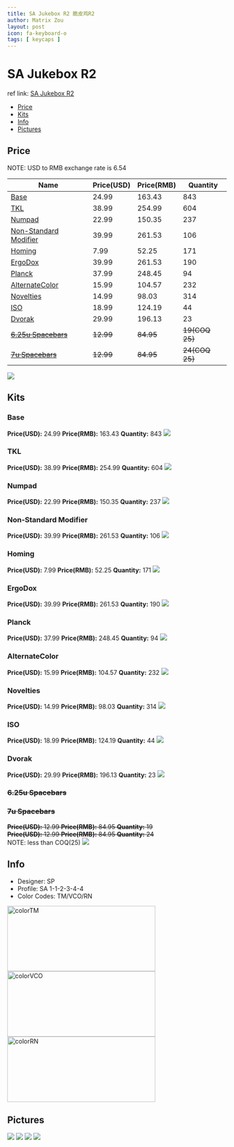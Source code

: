 ```yaml
---
title: SA Jukebox R2 脆皮鸡R2
author: Matrix Zou
layout: post
icon: fa-keyboard-o
tags: [ keycaps ]
---
```


# SA Jukebox R2

ref link: [SA Jukebox R2](https://www.massdrop.com/buy/jukebox-sa-keyset)

* [Price](#price)
* [Kits](#kits)
* [Info](#info)
* [Pictures](#pictures)

## Price

NOTE: USD to RMB exchange rate is 6.54

| Name          | Price(USD)    | Price(RMB)  | Quantity |
| ------------- | ------------- | ----------- | -------- |
|[Base](#base)|24.99|163.43|843|
|[TKL](#tkl)|38.99|254.99|604|
|[Numpad](#numpad)|22.99|150.35|237|
|[Non-Standard Modifier](#non-stardard-modifier)|39.99|261.53|106|
|[Homing](#homing)|7.99|52.25|171|
|[ErgoDox](#ergodox)|39.99|261.53|190|
|[Planck](#planck)|37.99|248.45|94|
|[AlternateColor](#alternatecolor)|15.99|104.57|232|
|[Novelties](#novelties)|14.99|98.03|314|
|[ISO](#iso)|18.99|124.19|44|
|[Dvorak](#dvorak)|29.99|196.13|23|
|~~[6.25u Spacebars](#6.25u-spacebars)~~|~~12.99~~|~~84.95~~|~~19(COQ 25)~~|
|~~[7u Spacebars](#7u-spacebars)~~|~~12.99~~|~~84.95~~|~~24(COQ 25)~~|

<img src="{{ 'assets/images/jukeboxr2/price.jpg' | relative_url }}" atl="price" class="image featured">

## Kits
### Base
**Price(USD):** 24.99	**Price(RMB):** 163.43	**Quantity:** 843
<img src="{{ 'assets/images/jukeboxr2/kits_pics/base.jpg' | relative_url }}" atl="Base" class="image featured">

### TKL
**Price(USD):** 38.99	**Price(RMB):** 254.99	**Quantity:** 604
<img src="{{ 'assets/images/jukeboxr2/kits_pics/tkl.jpg' | relative_url }}" atl="TKL" class="image featured">

### Numpad
**Price(USD):** 22.99	**Price(RMB):** 150.35	**Quantity:** 237
<img src="{{ 'assets/images/jukeboxr2/kits_pics/numpad.jpg' | relative_url }}" atl="Numpad" class="image featured">

### Non-Standard Modifier
**Price(USD):** 39.99	**Price(RMB):** 261.53	**Quantity:** 106
<img src="{{ 'assets/images/jukeboxr2/kits_pics/nonstandardmodifier.jpg' | relative_url }}" atl="Non-Standard Modifier" class="image featured">

### Homing
**Price(USD):** 7.99	**Price(RMB):** 52.25	**Quantity:** 171
<img src="{{ 'assets/images/jukeboxr2/kits_pics/homing.jpg' | relative_url }}" atl="Homing" class="image featured">

### ErgoDox
**Price(USD):** 39.99	**Price(RMB):** 261.53	**Quantity:** 190
<img src="{{ 'assets/images/jukeboxr2/kits_pics/ergodox.jpg' | relative_url }}" atl="ErgoDox" class="image featured">

### Planck
**Price(USD):** 37.99	**Price(RMB):** 248.45	**Quantity:** 94
<img src="{{ 'assets/images/jukeboxr2/kits_pics/planck.jpg' | relative_url }}" atl="Planck" class="image featured">

### AlternateColor
**Price(USD):** 15.99	**Price(RMB):** 104.57	**Quantity:** 232
<img src="{{ 'assets/images/jukeboxr2/kits_pics/alternatecolor.jpg' | relative_url }}" atl="AlternateColor" class="image featured">

### Novelties
**Price(USD):** 14.99	**Price(RMB):** 98.03	**Quantity:** 314
<img src="{{ 'assets/images/jukeboxr2/kits_pics/novelties.jpg' | relative_url }}" atl="Novelties" class="image featured">

### ISO
**Price(USD):** 18.99	**Price(RMB):** 124.19	**Quantity:** 44
<img src="{{ 'assets/images/jukeboxr2/kits_pics/iso.jpg' | relative_url }}" atl="ISO" class="image featured">

### Dvorak
**Price(USD):** 29.99	**Price(RMB):** 196.13	**Quantity:** 23
<img src="{{ 'assets/images/jukeboxr2/kits_pics/dvorak.jpg' | relative_url }}" atl="Dvorak" class="image featured">

### ~~6.25u Spacebars~~
### ~~7u Spacebars~~
~~**Price(USD):** 12.99	**Price(RMB):** 84.95	**Quantity:** 19~~    
~~**Price(USD):** 12.99	**Price(RMB):** 84.95	**Quantity:** 24~~  
NOTE: less than COQ(25)
<img src="{{ 'assets/images/jukeboxr2/kits_pics/spacebar.jpg' | relative_url }}" atl="Spacebars" class="image featured">

## Info
* Designer: SP
* Profile: SA 1-1-2-3-4-4
* Color Codes: TM/VCO/RN  
<img src="{{ 'assets/images/SP_ColorCodes/abs/SP_Abs_ColorCodes_TM.png' | relative_url }}" alt="colorTM" height="150" width="340">
<img src="{{ 'assets/images/SP_ColorCodes/abs/SP_Abs_ColorCodes_VCO.png' | relative_url }}" alt="colorVCO" height="150" width="340">
<img src="{{ 'assets/images/SP_ColorCodes/abs/SP_Abs_ColorCodes_RN.png' | relative_url }}" alt="colorRN" height="150" width="340">

## Pictures
<img src="{{ 'assets/images/jukeboxr2/rendering_pics/MD-18515_20160510105643_c05c5437922477ab.jpg' | relative_url }}" atl="MD-18515_20160510105643_c05c5437922477ab.jpg" class="image featured">
<img src="{{ 'assets/images/jukeboxr2/rendering_pics/MD-8571_20151104114737_df99f01ec2d306ca.jpg' | relative_url }}" atl="MD-8571_20151104114737_df99f01ec2d306ca.jpg" class="image featured">
<img src="{{ 'assets/images/jukeboxr2/rendering_pics/MD-8571_20151104114738_79d6ea25ad8047f8.jpg' | relative_url }}" atl="MD-8571_20151104114738_79d6ea25ad8047f8.jpg" class="image featured">
<img src="{{ 'assets/images/jukeboxr2/rendering_pics/MD-8571_20151104114840_16ec57305d0fa4ac.jpg' | relative_url }}" atl="MD-8571_20151104114840_16ec57305d0fa4ac.jpg" class="image featured">
